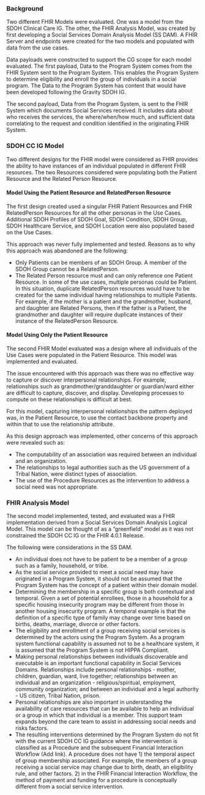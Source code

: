 ### Background
Two different FHIR Models were evaluated. One was a model from the SDOH Clinical Care IG. The other, the FHIR Analysis Model,  was created by first developing a Social Services Domain Analysis Model (SS DAM). A FHIR Server and endpoints were created for the two models and populated with data from the use cases. 

Data payloads were constructed to support the CG scope for each model evaluated. The first payload, Data to the Program System comes from the FHIR System sent to the Program System. This enables the Program System to determine eligibility and enroll the group of individuals in a social program. The Data to the Program System has content that would have been developed following the Gravity SDOH IG. 

The second payload, Data from the Program System, is sent to the FHIR System which documents Social Services received. It includes data about who receives the services, the where/when/how much, and sufficient data correlating to the request and condition identified in the originating FHIR System. 

### SDOH CC IG Model
Two different designs for the FHIR model were considered as FHIR provides the ability to have instances of an individual populated in different FHIR resources. The two Resources considered were populating both the Patient Resource and the Related Person Resource. 

#### Model Using the Patient Resource and RelatedPerson Resource
The first design created used a singular FHIR Patient Resources and FHIR RelatedPerson Resources for all the other personas in the Use Cases. Additional SDOH Profiles of SDOH Goal, SDOH Condition, SDOH Group, SDOH Healthcare Service,  and SDOH Location were also populated based on the Use Cases.  

This approach was never fully implemented and tested. Reasons as to why this approach was abandoned are the following:
* Only Patients can be members of an SDOH Group. A member of the SDOH Group cannot be a RelatedPerson.
* The Related Person resource must and can only reference one Patient Resource. In some of the use cases, multiple personas could be Patient. In this situation,  duplicate RelatedPerson resources would have to be created for the same individual having relationships to multiple Patients. For example, if the mother is a patient and the grandmother, husband, and daughter are Related Persons, then if the father is a Patient, the grandmother and daughter will require duplicate instances of their instance of the  RelatedPerson Resource.

#### Model Using Only the Patient Resource
The second FHIR Model evaluated was a design where all individuals of the Use Cases were populated in the Patient Resource. This model was implemented and evaluated.  

The issue encountered with this approach was there was no effective way to capture or discover interpersonal relationships. For example, relationships such as grandmother/granddaughter or guardian/ward either are difficult to capture, discover, and display. Developing processes to compute on these relationships is difficult at best.  

For this model, capturing interpersonal relationships the pattern deployed was, in the Patient Resource, to use the contact backbone property and within that to use the relationship attribute. 

As this design approach was implemented, other concerns of this approach were revealed such as:
* The computability of an association was required between an individual and an organization.
* The relationships to legal authorities such as the US government of a Tribal Nation, were distinct types of association.
* The use of the Procedure Resources as the intervention to address a social need was not appropriate.

### FHIR Analysis Model
The second model implemented, tested, and evaluated was a FHIR implementation derived from a Social Services Domain Analysis Logical Model. This model can be thought of as a “greenfield” model as it was not constrained the SDOH CC IG or the FHIR 4.0.1 Release.  

The following were considerations in the SS DAM.
* An individual does not have to be patient to be a member of a group such as a family, household, or tribe.
* As the social service provided to meet a social need may have originated in a Program System, it should not be assumed that the Program System has the concept of a patient within their domain model.
* Determining the membership in a specific group is both contextual and temporal. Given a set of potential enrollees, those in a household for a specific housing insecurity program may be different from those in another housing insecurity program. A temporal example is that the definition of a specific type of family may change over time based on births, deaths, marriage, divorce or other factors. 
* The eligibility and enrollment of a group receiving social services is determined by the actors using the Program System. As a program system functional capability is assumed not to be a healthcare system, it is assumed that the Program System is not HIPPA Compliant.
* Making personal relationships between individuals discoverable and executable is an important functional capability in Social Services Domains. Relationships include personal relationships - mother, children, guardian, ward, live together; relationships between an individual and an organization - religious/spiritual, employment, community organization; and between an individual and a legal authority - US citizen, Tribal Nation, prison.
* Personal relationships are also important in understanding the availability of care resources that can be available to help an individual or a group in which that individual is a member. This support team expands beyond the care team to assist in addressing social needs and risks factors.
* The resulting interventions determined by the Program System do not fit with the current SDOH CC IG guidance where the intervention is classified as a Procedure and the subsequent Financial Interaction Workflow (Add link). A procedure does not have 1) the temporal aspect of group membership associated. For example, the members of a group receiving a social service may change due to birth, death, an eligibility rule, and other factors. 2)  in the FHIR Financial Interaction Workflow, the method of payment and funding for a procedure is conceptually different from a social service intervention.

